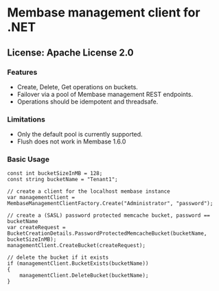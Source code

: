 # Membase management client for .NET

## License: Apache License 2.0  

### Features

* Create, Delete, Get operations on buckets.
* Failover via a pool of Membase management REST endpoints.
* Operations should be idempotent and threadsafe.

### Limitations

* Only the default pool is currently supported.
* Flush does not work in Membase 1.6.0

### Basic Usage

	const int bucketSizeInMB = 128;
	const string bucketName = "Tenant1";

	// create a client for the localhost membase instance
	var managementClient = MembaseManagementClientFactory.Create("Administrator", "password");
	
	// create a (SASL) password protected memcache bucket, password == bucketName
	var createRequest = BucketCreationDetails.PasswordProtectedMemcacheBucket(bucketName, bucketSizeInMB);
	managementClient.CreateBucket(createRequest);
	
	// delete the bucket if it exists
	if (managementClient.BucketExists(bucketName))
	{
		managementClient.DeleteBucket(bucketName);
	}
	